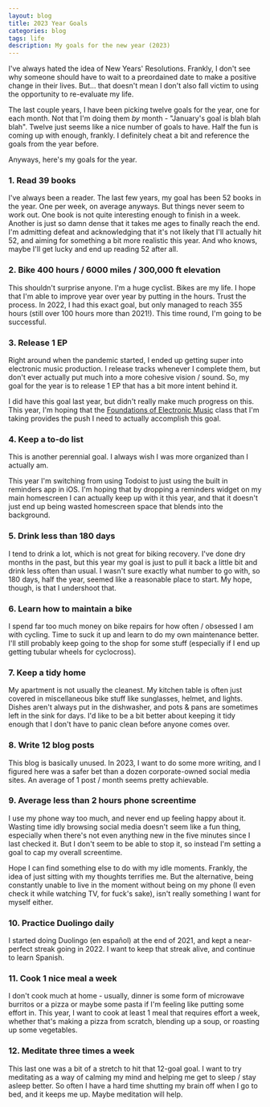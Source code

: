 ```yaml
---
layout: blog
title: 2023 Year Goals
categories: blog
tags: life
description: My goals for the new year (2023)
---
```

I've always hated the idea of New Years' Resolutions. Frankly, I don't see why
someone should have to wait to a preordained date to make a positive change in
their lives. But... that doesn't mean I don't also fall victim to using the
opportunity to re-evaluate my life.

The last couple years, I have been picking twelve goals for the year, one for
each month. Not that I'm doing them *by* month - "January's goal is blah blah
blah". Twelve just seems like a nice number of goals to have. Half the fun is
coming up with enough, frankly. I definitely cheat a bit and reference the goals
from the year before.

Anyways, here's my goals for the year.

### 1. Read 39 books

I've always been a reader. The last few years, my goal has been 52 books in the
year. One per week, on average anyways. But things never seem to work out.
One book is not quite interesting enough to finish in a week. Another is just so
damn dense that it takes me ages to finally reach the end. I'm admitting defeat
and acknowledging that it's not likely that I'll actually hit 52, and aiming for
something a bit more realistic this year. And who knows, maybe I'll get lucky
and end up reading 52 after all.

### 2. Bike 400 hours / 6000 miles / 300,000 ft elevation

This shouldn't surprise anyone. I'm a huge cyclist. Bikes are my life. I hope
that I'm able to improve year over year by putting in the hours. Trust the
process. In 2022, I had this exact goal, but only managed to reach 355 hours
(still over 100 hours more than 2021!). This time round, I'm going to be
successful.

### 3. Release 1 EP

Right around when the pandemic started, I ended up getting super into electronic
music production. I release tracks whenever I complete them, but don't ever
actually put much into a more cohesive vision / sound. So, my goal for the year
is to release 1 EP that has a bit more intent behind it.

I did have this goal last year, but didn't really make much progress on this.
This year, I'm hoping that the [Foundations of Electronic Music](https://courses.underdog.brussels/courses/foundations-of-electronic-music)
class that I'm taking provides the push I need to actually accomplish this goal.

### 4. Keep a to-do list

This is another perennial goal. I always wish I was more organized than I
actually am.

This year I'm switching from using Todoist to just using the built in reminders
app in iOS. I'm hoping that by dropping a reminders widget on my main homescreen
I can actually keep up with it this year, and that it doesn't just end up being
wasted homescreen space that blends into the background.

### 5. Drink less than 180 days

I tend to drink a lot, which is not great for biking recovery. I've done dry
months in the past, but this year my goal is just to pull it back a little bit
and drink less often than usual. I wasn't sure exactly what number to go with,
so 180 days, half the year, seemed like a reasonable place to start. My hope,
though, is that I undershoot that.

### 6. Learn how to maintain a bike

I spend far too much money on bike repairs for how often / obsessed I am with
cycling. Time to suck it up and learn to do my own maintenance better. I'll
still probably keep going to the shop for some stuff (especially if I end up
getting tubular wheels for cyclocross).

### 7. Keep a tidy home

My apartment is not usually the cleanest. My kitchen table is often just covered
in miscellaneous bike stuff like sunglasses, helmet, and lights. Dishes aren't
always put in the dishwasher, and pots & pans are sometimes left in the sink for
days. I'd like to be a bit better about keeping it tidy enough that I don't have
to panic clean before anyone comes over.

### 8. Write 12 blog posts

This blog is basically unused. In 2023, I want to do some more writing, and I
figured here was a safer bet than a dozen corporate-owned social media sites.
An average of 1 post / month seems pretty achievable.

### 9. Average less than 2 hours phone screentime

I use my phone way too much, and never end up feeling happy about it. Wasting
time idly browsing social media doesn't seem like a fun thing, especially when
there's not even anything new in the five minutes since I last checked it. But
I don't seem to be able to stop it, so instead I'm setting a goal to cap my
overall screentime.

Hope I can find something else to do with my idle moments. Frankly, the idea of
just sitting with my thoughts terrifies me. But the alternative, being
constantly unable to live in the moment without being on my phone (I even check
it while watching TV, for fuck's sake), isn't really something I want for myself
either.

### 10. Practice Duolingo daily

I started doing Duolingo (en español) at the end of 2021, and kept a
near-perfect streak going in 2022. I want to keep that streak alive, and
continue to learn Spanish.

### 11. Cook 1 nice meal a week

I don't cook much at home - usually, dinner is some form of microwave burritos
or a pizza or maybe some pasta if I'm feeling like putting some effort in. This
year, I want to cook at least 1 meal that requires effort a week, whether that's
making a pizza from scratch, blending up a soup, or roasting up some vegetables.

### 12. Meditate three times a week

This last one was a bit of a stretch to hit that 12-goal goal. I want to try
meditating as a way of calming my mind and helping me get to sleep / stay asleep
better. So often I have a hard time shutting my brain off when I go to bed, and
it keeps me up. Maybe meditation will help.
